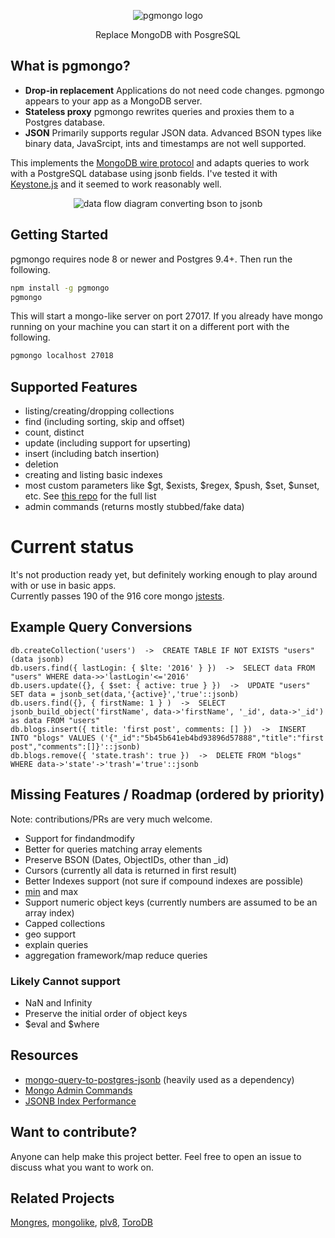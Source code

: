 <p align="center">
  <img alt="pgmongo logo" src="https://user-images.githubusercontent.com/406149/42555295-9ccff858-849c-11e8-81dd-7d5fa5e7bf94.png">
  <p align="center">Replace MongoDB with PosgreSQL</p>
</p>

## What is pgmongo?
- **Drop-in replacement** Applications do not need code changes. pgmongo appears to your app as a MongoDB server.
- **Stateless proxy** pgmongo rewrites queries and proxies them to a Postgres database.
- **JSON** Primarily supports regular JSON data. Advanced BSON types like binary data, JavaSrcipt, ints and timestamps are not well supported.

This implements the [MongoDB wire protocol](https://docs.mongodb.com/manual/reference/mongodb-wire-protocol/) and adapts queries to work with a PostgreSQL database using jsonb fields.
I've tested it with [Keystone.js](http://keystonejs.com/) and it seemed to work reasonably well.

<p align="center">
  <img alt="data flow diagram converting bson to jsonb" src="https://user-images.githubusercontent.com/406149/50381947-f0495980-0650-11e9-8c07-6f1f43fcd321.png">
</p>


## Getting Started
pgmongo requires node 8 or newer and Postgres 9.4+. Then run the following.
```bash
npm install -g pgmongo
pgmongo
```
This will start a mongo-like server on port 27017. If you already have mongo running on your machine you can start it on a different port with the following.
```bash
pgmongo localhost 27018
```

## Supported Features
* listing/creating/dropping collections
* find (including sorting, skip and offset)
* count, distinct
* update (including support for upserting)
* insert (including batch insertion)
* deletion
* creating and listing basic indexes
* most custom parameters like $gt, $exists, $regex, $push, $set, $unset, etc.
See [this repo](https://github.com/thomas4019/mongo-query-to-postgres-jsonb)  for the full list
* admin commands (returns mostly stubbed/fake data)

# Current status
It's not production ready yet, but definitely working enough to play around with or use in basic apps.  
Currently passes 190 of the 916 core mongo [jstests](https://github.com/mongodb/mongo/tree/master/jstests/core).

## Example Query Conversions
```
db.createCollection('users')  ->  CREATE TABLE IF NOT EXISTS "users" (data jsonb)
db.users.find({ lastLogin: { $lte: '2016' } })  ->  SELECT data FROM "users" WHERE data->>'lastLogin'<='2016'
db.users.update({}, { $set: { active: true } })  ->  UPDATE "users" SET data = jsonb_set(data,'{active}','true'::jsonb)
db.users.find({}, { firstName: 1 } )  ->  SELECT jsonb_build_object('firstName', data->'firstName', '_id', data->'_id') as data FROM "users"
db.blogs.insert({ title: 'first post', comments: [] })  ->  INSERT INTO "blogs" VALUES ('{"_id":"5b45b641eb4bd93896d57888","title":"first post","comments":[]}'::jsonb)
db.blogs.remove({ 'state.trash': true })  ->  DELETE FROM "blogs" WHERE data->'state'->'trash'='true'::jsonb
```

## Missing Features / Roadmap (ordered by priority)
Note: contributions/PRs are very much welcome.
* Support for findandmodify
* Better for queries matching array elements
* Preserve BSON (Dates, ObjectIDs, other than _id)
* Cursors (currently all data is returned in first result)
* Better Indexes support (not sure if compound indexes are possible)
* [min](https://docs.mongodb.com/manual/reference/method/cursor.min/) and max
* Support numeric object keys (currently numbers are assumed to be an array index)
* Capped collections
* geo support
* explain queries
* aggregation framework/map reduce queries

### Likely Cannot support
* NaN and Infinity
* Preserve the initial order of object keys
* $eval and $where

## Resources
* [mongo-query-to-postgres-jsonb](https://github.com/thomas4019/mongo-query-to-postgres-jsonb) (heavily used as a dependency)
* [Mongo Admin Commands](https://docs.mongodb.com/manual/reference/command/nav-administration/)
* [JSONB Index Performance](http://bitnine.net/blog-postgresql/postgresql-internals-jsonb-type-and-its-indexes/)

## Want to contribute?
Anyone can help make this project better. Feel free to open an issue to discuss what you want to work on.

## Related Projects
[Mongres](https://github.com/umitanuki/mongres),
[mongolike](https://github.com/JerrySievert/mongolike),
[plv8](https://github.com/plv8/plv8),
[ToroDB](https://news.ycombinator.com/item?id=8527013)
